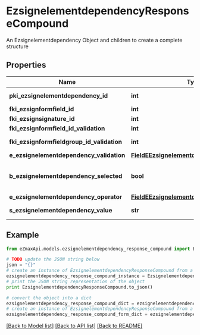 # EzsignelementdependencyResponseCompound

An Ezsignelementdependency Object and children to create a complete structure

## Properties
Name | Type | Description | Notes
------------ | ------------- | ------------- | -------------
**pki_ezsignelementdependency_id** | **int** | The unique ID of the Ezsignelementdependency | 
**fki_ezsignformfield_id** | **int** | The unique ID of the Ezsignformfield | [optional] 
**fki_ezsignsignature_id** | **int** | The unique ID of the Ezsignsignature | [optional] 
**fki_ezsignformfield_id_validation** | **int** | The unique ID of the Ezsignformfield | [optional] 
**fki_ezsignformfieldgroup_id_validation** | **int** | The unique ID of the Ezsignformfieldgroup | [optional] 
**e_ezsignelementdependency_validation** | [**FieldEEzsignelementdependencyValidation**](FieldEEzsignelementdependencyValidation.md) |  | 
**b_ezsignelementdependency_selected** | **bool** | Whether if it&#39;s selected or not when using eEzsignelementdependencyValidation &#x3D; Selected | [optional] 
**e_ezsignelementdependency_operator** | [**FieldEEzsignelementdependencyOperator**](FieldEEzsignelementdependencyOperator.md) |  | [optional] 
**s_ezsignelementdependency_value** | **str** | The value of the Ezsignelementdependency | [optional] 

## Example

```python
from eZmaxApi.models.ezsignelementdependency_response_compound import EzsignelementdependencyResponseCompound

# TODO update the JSON string below
json = "{}"
# create an instance of EzsignelementdependencyResponseCompound from a JSON string
ezsignelementdependency_response_compound_instance = EzsignelementdependencyResponseCompound.from_json(json)
# print the JSON string representation of the object
print EzsignelementdependencyResponseCompound.to_json()

# convert the object into a dict
ezsignelementdependency_response_compound_dict = ezsignelementdependency_response_compound_instance.to_dict()
# create an instance of EzsignelementdependencyResponseCompound from a dict
ezsignelementdependency_response_compound_form_dict = ezsignelementdependency_response_compound.from_dict(ezsignelementdependency_response_compound_dict)
```
[[Back to Model list]](../README.md#documentation-for-models) [[Back to API list]](../README.md#documentation-for-api-endpoints) [[Back to README]](../README.md)


